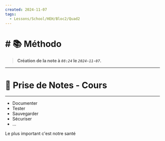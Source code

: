 ```yaml
---
created: 2024-11-07
tags:
  - Lessons/School/HEH/Bloc2/Quad2
---
```


# # 📚  Méthodo
> **Création de la note à *`08:24`* le *`2024-11-07`.***
---

# 📝 Prise de Notes - Cours

---
- Documenter
- Tester
- Sauvegarder
- Sécuriser
- ...

Le plus important c'est notre santé
